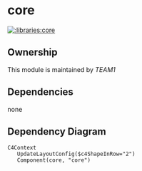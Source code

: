 
# core
        
[![:libraries:core](https://github.com/albertlatacz/shift-left-kotlin/actions/workflows/core-build.yml/badge.svg)](https://github.com/albertlatacz/shift-left-kotlin/actions/workflows/core-build.yml)


## Ownership
This module is maintained by *TEAM1*


## Dependencies
none

## Dependency Diagram

```mermaid
C4Context        
   UpdateLayoutConfig($c4ShapeInRow="2")                           
   Component(core, "core")
                
```